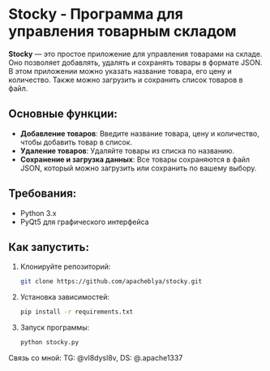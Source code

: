 # Stocky - Программа для управления товарным складом

**Stocky** — это простое приложение для управления товарами на складе. Оно позволяет добавлять, удалять и сохранять товары в формате JSON. В этом приложении можно указать название товара, его цену и количество. Также можно загрузить и сохранить список товаров в файл.

## Основные функции:
- **Добавление товаров**: Введите название товара, цену и количество, чтобы добавить товар в список.
- **Удаление товаров**: Удаляйте товары из списка по названию.
- **Сохранение и загрузка данных**: Все товары сохраняются в файл JSON, который можно загрузить или сохранить по вашему выбору.

## Требования:
- Python 3.x
- PyQt5 для графического интерфейса

## Как запустить:
1. Клонируйте репозиторий:
   ```bash
   git clone https://github.com/apacheblya/stocky.git
2. Установка зависимостей:
   ```bash
   pip install -r requirements.txt
3. Запуск программы: 
   ```bash
   python stocky.py

Связь со мной: TG: @vl8dysl8v, DS: @.apache1337
